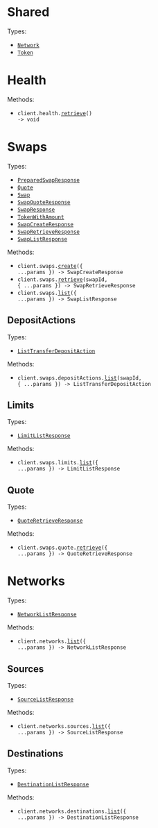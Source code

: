 # Shared

Types:

- <code><a href="./src/resources/shared.ts">Network</a></code>
- <code><a href="./src/resources/shared.ts">Token</a></code>

# Health

Methods:

- <code title="get /api/v2/health">client.health.<a href="./src/resources/health.ts">retrieve</a>() -> void</code>

# Swaps

Types:

- <code><a href="./src/resources/swaps/swaps.ts">PreparedSwapResponse</a></code>
- <code><a href="./src/resources/swaps/swaps.ts">Quote</a></code>
- <code><a href="./src/resources/swaps/swaps.ts">Swap</a></code>
- <code><a href="./src/resources/swaps/swaps.ts">SwapQuoteResponse</a></code>
- <code><a href="./src/resources/swaps/swaps.ts">SwapResponse</a></code>
- <code><a href="./src/resources/swaps/swaps.ts">TokenWithAmount</a></code>
- <code><a href="./src/resources/swaps/swaps.ts">SwapCreateResponse</a></code>
- <code><a href="./src/resources/swaps/swaps.ts">SwapRetrieveResponse</a></code>
- <code><a href="./src/resources/swaps/swaps.ts">SwapListResponse</a></code>

Methods:

- <code title="post /api/v2/swaps">client.swaps.<a href="./src/resources/swaps/swaps.ts">create</a>({ ...params }) -> SwapCreateResponse</code>
- <code title="get /api/v2/swaps/{swapId}">client.swaps.<a href="./src/resources/swaps/swaps.ts">retrieve</a>(swapId, { ...params }) -> SwapRetrieveResponse</code>
- <code title="get /api/v2/swaps">client.swaps.<a href="./src/resources/swaps/swaps.ts">list</a>({ ...params }) -> SwapListResponse</code>

## DepositActions

Types:

- <code><a href="./src/resources/swaps/deposit-actions.ts">ListTransferDepositAction</a></code>

Methods:

- <code title="get /api/v2/swaps/{swapId}/deposit_actions">client.swaps.depositActions.<a href="./src/resources/swaps/deposit-actions.ts">list</a>(swapId, { ...params }) -> ListTransferDepositAction</code>

## Limits

Types:

- <code><a href="./src/resources/swaps/limits.ts">LimitListResponse</a></code>

Methods:

- <code title="get /api/v2/limits">client.swaps.limits.<a href="./src/resources/swaps/limits.ts">list</a>({ ...params }) -> LimitListResponse</code>

## Quote

Types:

- <code><a href="./src/resources/swaps/quote.ts">QuoteRetrieveResponse</a></code>

Methods:

- <code title="get /api/v2/quote">client.swaps.quote.<a href="./src/resources/swaps/quote.ts">retrieve</a>({ ...params }) -> QuoteRetrieveResponse</code>

# Networks

Types:

- <code><a href="./src/resources/networks/networks.ts">NetworkListResponse</a></code>

Methods:

- <code title="get /api/v2/networks">client.networks.<a href="./src/resources/networks/networks.ts">list</a>({ ...params }) -> NetworkListResponse</code>

## Sources

Types:

- <code><a href="./src/resources/networks/sources.ts">SourceListResponse</a></code>

Methods:

- <code title="get /api/v2/sources">client.networks.sources.<a href="./src/resources/networks/sources.ts">list</a>({ ...params }) -> SourceListResponse</code>

## Destinations

Types:

- <code><a href="./src/resources/networks/destinations.ts">DestinationListResponse</a></code>

Methods:

- <code title="get /api/v2/destinations">client.networks.destinations.<a href="./src/resources/networks/destinations.ts">list</a>({ ...params }) -> DestinationListResponse</code>
